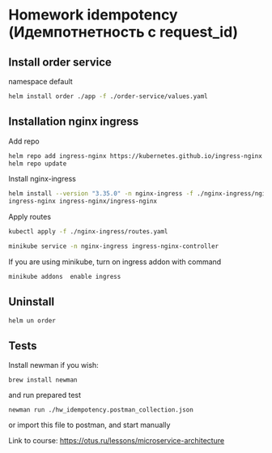 # Homework idempotency (Идемпотнетность с request_id)

## Install order service

namespace default
```bash
helm install order ./app -f ./order-service/values.yaml
```

## Installation nginx ingress

Add repo
```bash
helm repo add ingress-nginx https://kubernetes.github.io/ingress-nginx
helm repo update
```
Install nginx-ingress
```bash
helm install --version "3.35.0" -n nginx-ingress -f ./nginx-ingress/nginx.yaml \
ingress-nginx ingress-nginx/ingress-nginx
```

Apply routes
```bash
kubectl apply -f ./nginx-ingress/routes.yaml

minikube service -n nginx-ingress ingress-nginx-controller
```

If you are using minikube, turn on ingress addon with command
```bash
minikube addons  enable ingress
```


## Uninstall

```bash
helm un order
```


## Tests
Install newman if you wish:
```
brew install newman
```
and run prepared test
```
newman run ./hw_idempotency.postman_collection.json
```
or import this file to postman, and start manually

Link to course: https://otus.ru/lessons/microservice-architecture